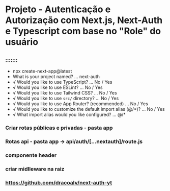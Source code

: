 # Projeto - Autenticação e Autorização com Next.js, Next-Auth e Typescript com base no "Role" do usuário

## 

### :::::::
- npx create-next-app@latest
- What is your project named? ... next-auth
- √ Would you like to use TypeScript? ... No / Yes
- √ Would you like to use ESLint? ... No / Yes
- √ Would you like to use Tailwind CSS? ... No / Yes
- √ Would you like to use `src/` directory? ... No / Yes
- √ Would you like to use App Router? (recommended) ... No / Yes
- √ Would you like to customize the default import alias (@/*)? ... No / Yes
- √ What import alias would you like configured? ... @/*


### Criar rotas públicas e privadas - pasta app
### Rotas api - pasta app -> api/auth/[...nextauth]/route.js
### componente header
### criar midlleware na raiz

### https://github.com/dracoalv/next-auth-yt